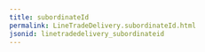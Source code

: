 ```yaml
---
title: subordinateId
permalink: LineTradeDelivery.subordinateId.html
jsonid: linetradedelivery_subordinateid
---
```

